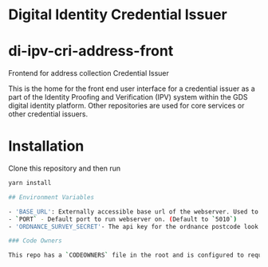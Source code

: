 # Digital Identity Credential Issuer

# di-ipv-cri-address-front

Frontend for address collection Credential Issuer

This is the home for the front end user interface for a credential issuer as a part of the Identity Proofing and Verification (IPV) system within the GDS digital identity platform. Other repositories are used for core services or other credential issuers.

# Installation

Clone this repository and then run

```bash
yarn install

## Environment Variables

- 'BASE_URL': Externally accessible base url of the webserver. Used to generate the callback url as part of credential issuer oauth flows
- `PORT` - Default port to run webserver on. (Default to `5010`)
- 'ORDNANCE_SURVEY_SECRET'- The api key for the ordnance postcode look up api.

### Code Owners

This repo has a `CODEOWNERS` file in the root and is configured to require PRs to reviewed by Code Owners.
